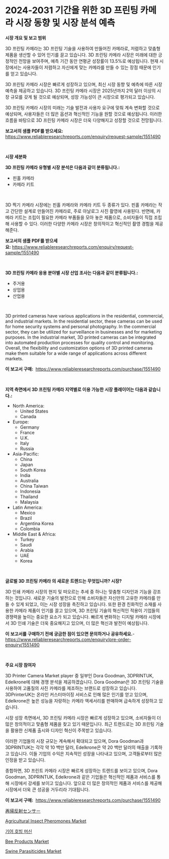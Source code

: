 <p><h1>2024-2031 기간을 위한 3D 프린팅 카메라 시장 동향 및 시장 분석 예측</h1></p><p><strong>시장 개요 및 보고 범위</strong></p>
<p><p>3D 프린팅 카메라는 3D 프린팅 기술을 사용하여 만들어진 카메라로, 저렴하고 맞춤형 제품을 생산할 수 있어 인기를 끌고 있습니다. 3D 프린팅 카메라 시장은 미래에 대한 긍정적인 전망을 보여주며, 예측 기간 동안 연평균 성장률이 13.5%로 예상됩니다. 현재 시장에서는 사용자들이 저렴하고 자신에게 맞는 카메라를 만들 수 있는 장점 때문에 인기를 얻고 있습니다. </p><p>3D 프린팅 카메라 시장은 빠르게 성장하고 있으며, 최신 시장 동향 및 예측에 따른 시장 예측을 제공하고 있습니다. 3D 프린팅 카메라 시장은 2025년까지 2억 달러 이상의 시장 규모를 갖게 될 것으로 예상되며, 성장 가능성이 큰 시장으로 평가되고 있습니다. </p><p>3D 프린팅 카메라 시장의 미래는 기술 발전과 사용자 요구에 맞춰 계속 변화할 것으로 예상되며, 사용자들은 더 많은 옵션과 혁신적인 기능을 원할 것으로 예상됩니다. 이러한 흐름을 바탕으로 3D 프린팅 카메라 시장은 더욱 다양해지고 성장할 것으로 전망됩니다.</p></p>
<p><strong>보고서의 샘플 PDF를 받으세요:</strong> <a href="https://www.reliableresearchreports.com/enquiry/request-sample/1551490">https://www.reliableresearchreports.com/enquiry/request-sample/1551490</a></p>
<p>&nbsp;</p>
<p><strong>시장 세분화</strong></p>
<p><strong>3D 프린팅 카메라 유형별 시장 분석은 다음과 같이 분류됩니다.:</strong></p>
<p><ul><li>핀홀 카메라</li><li>카메라 키트</li></ul></p>
<p>&nbsp;</p>
<p><p>3D 찍기 카메라 시장에는 핀홀 카메라와 카메라 키트 두 종류가 있다. 핀홀 카메라는 작고 간단한 설계로 만들어진 카메라로, 주로 아날로그 사진 촬영에 사용된다. 반면에, 카메라 키트는 조립이 필요한 카메라 부품들을 모아 놓은 제품으로, 소비자들이 직접 조립해 사용할 수 있다. 이러한 다양한 카메라 시장은 창의적이고 혁신적인 촬영 경험을 제공해준다.</p></p>
<p><strong>보고서의 샘플 PDF를 받으세요:</strong>&nbsp;<a href="https://www.reliableresearchreports.com/enquiry/request-sample/1551490">https://www.reliableresearchreports.com/enquiry/request-sample/1551490</a></p>
<p>&nbsp;</p>
<p><strong> 3D 프린팅 카메라 응용 분야별 시장 산업 조사는 다음과 같이 분류됩니다.:</strong></p>
<p><ul><li>주거용</li><li>상업용</li><li>산업용</li></ul></p>
<p>&nbsp;</p>
<p><p>3D printed cameras have various applications in the residential, commercial, and industrial markets. In the residential sector, these cameras can be used for home security systems and personal photography. In the commercial sector, they can be utilized for surveillance in businesses and for marketing purposes. In the industrial market, 3D printed cameras can be integrated into automated production processes for quality control and monitoring. Overall, the flexibility and customization options of 3D printed cameras make them suitable for a wide range of applications across different markets.</p></p>
<p><strong>이 보고서 구매:</strong>&nbsp; <a href="https://www.reliableresearchreports.com/purchase/1551490">https://www.reliableresearchreports.com/purchase/1551490</a></p>
<p>&nbsp;</p>
<p><strong>지역 측면에서 3D 프린팅 카메라 지역별로 이용 가능한 시장 플레이어는 다음과 같습니다.:</strong></p>
<p><ul>
    <li>
        North America:
        <ul>
            <li>United States</li>
            <li>Canada</li>
        </ul>
    </li>
    <li>
        Europe:
        <ul>
            <li>Germany</li>
            <li>France</li>
            <li>U.K.</li>
            <li>Italy</li>
            <li>Russia</li>
        </ul>
    </li>
    <li>
        Asia-Pacific:
        <ul>
            <li>China</li>
            <li>Japan</li>
            <li>South Korea</li>
            <li>India</li>
            <li>Australia</li>
            <li>China Taiwan</li>
            <li>Indonesia</li>
            <li>Thailand</li>
            <li>Malaysia</li>
        </ul>
    </li>
    <li>
        Latin America:
        <ul>
            <li>Mexico</li>
            <li>Brazil</li>
            <li>Argentina Korea</li>
            <li>Colombia</li>
        </ul>
    </li>
    <li>
        Middle East & Africa:
        <ul>
            <li>Turkey</li>
            <li>Saudi</li>
            <li>Arabia</li>
            <li>UAE</li>
            <li>Korea</li>
        </ul>
    </li>
    </ul></p>
<p>&nbsp;</p>
<p><strong>글로벌 3D 프린팅 카메라 의 새로운 트렌드는 무엇입니까? 시장?</strong></p>
<p><p>3D 인쇄 카메라 시장의 현지 및 떠오르는 추세 중 하나는 맞춤형 디자인과 기능을 강조하는 것입니다. 새로운 기술의 발전으로 인해 소비자들은 자신만의 고유한 카메라를 만들 수 있게 되었고, 이는 시장 성장을 촉진하고 있습니다. 또한 환경 친화적인 소재를 사용한 카메라 제품이 인기를 끌고 있으며, 3D 프린팅 기술의 혁신적인 적용이 기업들의 경쟁력을 높이는 중요한 요소가 되고 있습니다. 빠르게 변화하는 디지털 카메라 시장에서 3D 인쇄 기술은 더욱 중요해지고 있으며, 더 많은 혁신과 발전이 예상됩니다.</p></p>
<p><strong>이 보고서를 구매하기 전에 궁금한 점이 있으면 문의하거나 공유하세요.</strong>- <a href="https://www.reliableresearchreports.com/enquiry/pre-order-enquiry/1551490">https://www.reliableresearchreports.com/enquiry/pre-order-enquiry/1551490</a></p>
<p>&nbsp;</p>
<p><strong>주요 시장 참여자</strong></p>
<p><p>3D Printer Camera Market player 중 일부인 Dora Goodman, 3DPRINTUK, Edelkrone에 대해 경쟁 분석을 제공하겠습니다. Dora Goodman은 3D 프린팅 기술을 사용하여 고품질의 사진 카메라를 제조하는 브랜드로 성장하고 있습니다. 3DPrinterUK는 온라인 커스터마이징 서비스로 인해 많은 인기를 얻고 있으며, Edelkrone은 높은 성능을 자랑하는 카메라 액세서리를 판매하며 급속하게 성장하고 있습니다.</p><p>시장 성장 측면에서, 3D 프린팅 카메라 시장은 빠르게 성장하고 있으며, 소비자들이 더 많은 창의적이고 맞춤형 제품을 찾고 있기 때문입니다. 최근 트렌드로는 3D 프린팅 기술을 활용한 신제품 출시와 디자인 혁신이 주목받고 있습니다.</p><p>이러한 기업들의 시장 규모는 계속해서 확대되고 있으며, Dora Goodman과 3DPRINTUK는 각각 약 10 백만 달러, Edelkrone은 약 20 백만 달러의 매출을 기록하고 있습니다. 이들 기업의 수익은 지속적인 성장을 나타내고 있으며, 고객들로부터 많은 인정을 받고 있습니다.</p><p>종합하면, 3D 프린트 카메라 시장은 빠르게 성장하는 트렌드를 보이고 있으며, Dora Goodman, 3DPRINTUK, Edelkrone과 같은 기업들은 혁신적인 제품과 서비스를 통해 시장에서 강세를 보이고 있습니다. 앞으로 더 많은 창의적인 제품과 서비스를 제공해 시장에서 더욱 큰 성공을 거두리라 기대됩니다.</p></p>
<p><strong>이 보고서 구매:</strong>&nbsp;&nbsp;<a href="https://www.reliableresearchreports.com/purchase/1551490">https://www.reliableresearchreports.com/purchase/1551490</a></p>
<p><p><a href="https://github.com/EstelWisozk1/Market-Research-Report-List-1/blob/main/32432617633.md">再帰反射センサー</a></p><p><a href="https://issuu.com/reportprime-2/docs/agricultural-insect-pheromones-market-size-2030.pp">Agricultural Insect Pheromones Market</a></p><p><a href="https://github.com/wallacBahrtyinger567686/Market-Research-Report-List-1/blob/main/82564266934.md">기어 호빙 머신</a></p><p><a href="https://issuu.com/reportprime-2/docs/bee-products-market-size-2030.pptx">Bee Products Market</a></p><p><a href="https://github.com/joannagoyvaerts/Market-Research-Report-List-2/blob/main/swine-parasiticides-market.md">Swine Parasiticides Market</a></p></p>
